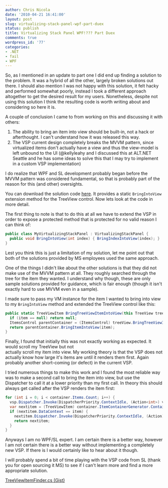 ```yaml
---
author: Chris Nicola
date: '2010-04-21 16:41:00'
layout: post
slug: virtualizing-stack-panel-wpf-part-duex
status: publish
title: Virtualizing Stack Panel WPF!??? Part Duex
comments: true
wordpress_id: '77'
categories:
- .NET
- fail
- WPF
---
```


So, as I mentioned in an update to part one I did end up finding a solution to the problem.  It was a hybrid of all the other, largely broken solutions out there.  I should also mention I was not happy with this solution, it felt hacky and performed somewhat poorly, instead I took a different approach altogether to get the desired result for my users.  Nonetheless, despite not using this solution I think the resulting code is worth writing about and considering so here it is.

A couple of conclusion I came to from working on this and discussing it with others:

  1. The ability to bring an item into view should be built-in, not a hack or afterthought.  I can't understand how it was released this way. 
  2. The VSP current design completely breaks the MVVM pattern, since virtualized items don't actually have a view and thus the view-model is left unbound to the UI (@kellyleahy and I discussed this at ALT.NET Seattle and he has some ideas to solve this that I may try to implement in a custom VSP implementation) 

<!--more-->

I do realize that WPF and SL development probably began before the MVVM pattern was considered fundamental, so that is probably part of the reason for this (and other) oversights.

You can download the solution code [here][1].  It provides a static `BringIntoView` extension method for the TreeView control.  Now lets look at the code in more detail.

The first thing to note is that to do this at all we have to extend the VSP in order to expose a protected method that is protected for no valid reason I can think of: 
    
```csharp
public class MyVirtualizingStackPanel : VirtualizingStackPanel {
  public void BringIntoView(int index) { BringIndexIntoView(index); }
}
```

Lest you think this is just a limitation of my solution, let me point out that both of the solutions provided by MS employees used the same approach.

One of the things I didn't like about the other solutions is that they did not make use of the MVVM pattern at all.  They roughly searched through the tree for the item they wanted.  I understand why though, these are only sample solutions provided for guidance, which is fair enough (though it isn't exactly hard to use MVVM even in a sample).

I made sure to pass my VM instance for the item I wanted to bring into view to my `BringIntoView` method and extended the TreeView control like this:

```csharp
public static TreeViewItem BringTreeViewItemIntoView(this TreeView treeView, TreeViewItemModel item) {
  if (item == null) return null;
  ItemsControl parentContainer = (ItemsControl) treeView.BringTreeViewItemIntoView(item.Parent) ?? treeView;
  return parentContainer.BringItemIntoView(item);
}
```

Finally, I found that initially this was not exactly working as expected.  It would scroll my TreeView but not   
actually scroll my item into view.  My working theory is that the VSP does not actually know how large it's items are until it renders them first.  Again probably another short-coming (or defect) in the current VSP.

I tried numerous things to make this work and I found the most reliable way was to make a second call to bring the item into view, but use the Dispatcher to call it at a lower priority than my first call.  In theory this should always get called after the VSP renders the item first:
    
```csharp
for (int i = 0; i < container.Items.Count; i++) {
  vsp.Dispatcher.Invoke(DispatcherPriority.ContextIdle, (Action<int>) vsp.BringIntoView, i);
  var nextitem = (TreeViewItem) container.ItemContainerGenerator.ContainerFromIndex(i);
  if (nextitem.DataContext == item) {
    nextitem.Dispatcher.Invoke(DispatcherPriority.ContextIdle, (Action) nextitem.BringIntoView);
    return nextitem;
  }
}
```

Anyways I am no WPF/SL expert.  I am certain there is a better way, however I am not certain there is a better way without implementing a completely new VSP.  If there is I would certainly like to hear about it though.

I will probably spend a bit of time playing with the VSP code from SL (thank you for open sourcing it MS) to see if I can't learn more and find a more appropriate solution.

[TreeViewItemFinder.cs (Gist)][1]

   [1]: https://gist.github.com/755546#file_tree_view_item_finder.cs

